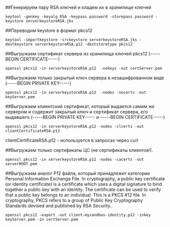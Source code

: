 ##Генерируем пару RSA ключей и кладем их в хранилище ключей
```
keytool -genkey -keyalg RSA -keypass password -storepass password -keystore serverkeystoreRSA.jks
```
##Переводим keystore в формат pkcs12
```
keytool -importkeystore -srckeystore serverkeystoreRSA.jks -destkeystore serverkeystoreRSA.p12 -deststoretype pkcs12
```
##Выгружаем сертификат сервера из хранилища ключей pkcs12 (-----BEGIN CERTIFICATE-----)
```
openssl pkcs12 -in serverkeystoreRSA.p12  -nokeys -out certServer.pem
```
##Выгружаем только закрытый ключ сервера в незашифрованном виде (-----BEGIN PRIVATE KEY-----)
```
openssl pkcs12 -in serverkeystoreRSA.p12  -nodes -nocerts -out keyServer.pem
```
##Выгружаем клиентский сертификат, который выдается самим же сервером и содержит закрытый ключ и сертификат сервера, его выдавшего (-----BEGIN PRIVATE KEY----- и -----BEGIN CERTIFICATE-----)
```
openssl pkcs12 -in serverkeystoreRSA.p12 -nodes -clcerts -out clientCertificateRSA.p12
```
clientCertificateRSA.p12 - используется в запросах через curl

##Выгружаем только сертификаты ЦС (не сертификаты клиентов!).
```
openssl pkcs12 -in serverkeystoreRSA.p12 -nodes -cacerts -out serverROOT.pem
```
##Выгружаем аналог P12 файла, который  принадлежит категории Personal Information Exchange File. In cryptography, a public key certificate (or identity certificate) is a certificate which uses a digital signature to bind together a public key with an identity. The certificate can be used to verify that a public key belongs to an individual. This is a PKCS #12 file. In cryptography, PKCS refers to a group of Public Key Cryptography Standards devised and published by RSA Security..
```
openssl pkcs12 -export -out client-mysandbox-identity.p12 -inkey keyServer.pem -in certServer.pem
```
